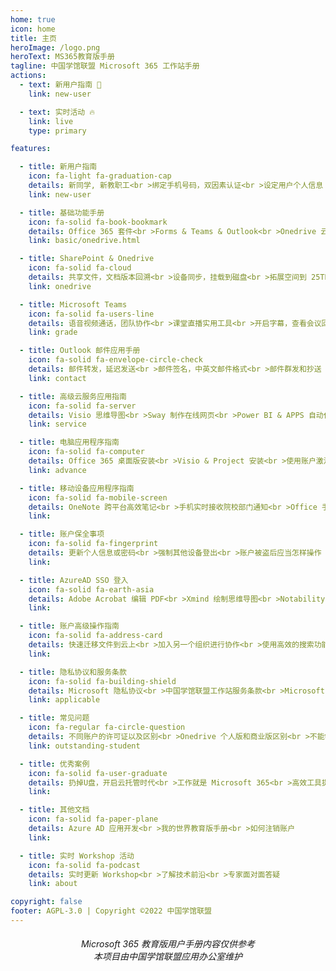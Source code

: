 ```yaml
---
home: true
icon: home
title: 主页
heroImage: /logo.png
heroText: MS365教育版手册
tagline: 中国学馆联盟 Microsoft 365 工作站手册
actions:
  - text: 新用户指南 🏫
    link: new-user

  - text: 实时活动 🔥
    link: live
    type: primary

features:

  - title: 新用户指南
    icon: fa-light fa-graduation-cap
    details: 新同学, 新教职工<br >绑定手机号码，双因素认证<br >设定用户个人信息
    link: new-user

  - title: 基础功能手册
    icon: fa-solid fa-book-bookmark
    details: Office 365 套件<br >Forms & Teams & Outlook<br >Onedrive 云盘
    link: basic/onedrive.html

  - title: SharePoint & Onedrive
    icon: fa-solid fa-cloud
    details: 共享文件，文档版本回溯<br >设备同步，挂载到磁盘<br >拓展空间到 25TB
    link: onedrive

  - title: Microsoft Teams
    icon: fa-solid fa-users-line
    details: 语音视频通话，团队协作<br >课堂直播实用工具<br >开启字幕，查看会议回放
    link: grade

  - title: Outlook 邮件应用手册
    icon: fa-solid fa-envelope-circle-check
    details: 邮件转发，延迟发送<br >邮件签名，中英文邮件格式<br >邮件群发和抄送
    link: contact

  - title: 高级云服务应用指南
    icon: fa-solid fa-server
    details: Visio 思维导图<br >Sway 制作在线网页<br >Power BI & APPS 自动化
    link: service

  - title: 电脑应用程序指南
    icon: fa-solid fa-computer
    details: Office 365 桌面版安装<br >Visio & Project 安装<br >使用账户激活并开启云同步 
    link: advance

  - title: 移动设备应用程序指南
    icon: fa-solid fa-mobile-screen
    details: OneNote 跨平台高效笔记<br >手机实时接收院校部门通知<br >Office 手机版安装
    link:

  - title: 账户保全事项
    icon: fa-solid fa-fingerprint
    details: 更新个人信息或密码<br >强制其他设备登出<br >账户被盗后应当怎样操作
    link: 

  - title: AzureAD SSO 登入
    icon: fa-solid fa-earth-asia
    details: Adobe Acrobat 编辑 PDF<br >Xmind 绘制思维导图<br >Notability 同步笔记
    link: 

  - title: 账户高级操作指南
    icon: fa-solid fa-address-card
    details: 快速迁移文件到云上<br >加入另一个组织进行协作<br >使用高效的搜索功能
    link: 

  - title: 隐私协议和服务条款
    icon: fa-solid fa-building-shield
    details: Microsoft 隐私协议<br >中国学馆联盟工作站服务条款<br >Microsoft 服务条款
    link: applicable

  - title: 常见问题
    icon: fa-regular fa-circle-question
    details: 不同账户的许可证以及区别<br >Onedrive 个人版和商业版区别<br >不能够做的事情
    link: outstanding-student

  - title: 优秀案例
    icon: fa-solid fa-user-graduate
    details: 扔掉U盘，开启云托管时代<br >工作就是 Microsoft 365<br >高效工具提升300%效率
    link: 

  - title: 其他文档
    icon: fa-solid fa-paper-plane
    details: Azure AD 应用开发<br >我的世界教育版手册<br >如何注销账户
    link: 

  - title: 实时 Workshop 活动
    icon: fa-solid fa-podcast
    details: 实时更新 Workshop<br >了解技术前沿<br >专家面对面答疑
    link: about

copyright: false
footer: AGPL-3.0 | Copyright ©2022 中国学馆联盟
---
```


<h6 style="text-align:center">
Microsoft 365 教育版用户手册内容仅供参考
<br>
本项目由中国学馆联盟应用办公室维护
</h6>

